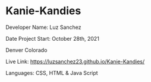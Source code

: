 # Kanie-Kandies

Developer Name: Luz Sanchez

Date Project Start: October 28th, 2021

Denver Colorado

Live Link: https://luzsanchez23.github.io/Kanie-Kandies/

Languages: CSS, HTML & Java Script
